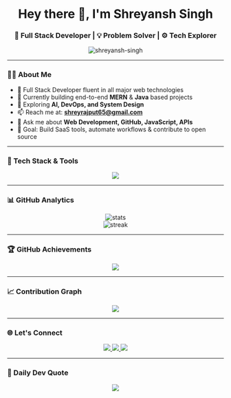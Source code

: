 <h1 align="center">Hey there 👋, I'm Shreyansh Singh</h1>
<h3 align="center">🚀 Full Stack Developer | 💡 Problem Solver | ⚙️ Tech Explorer</h3>

<p align="center">
  <img src="https://komarev.com/ghpvc/?username=shreyansh-singh&label=Profile%20views&color=0e75b6&style=flat" alt="shreyansh-singh" />
</p>

----

### 👨‍💻 About Me

- 🌟 Full Stack Developer fluent in all major web technologies  
- 🔭 Currently building end-to-end **MERN** & **Java** based projects  
- 🌱 Exploring **AI, DevOps, and System Design**
- 📫 Reach me at: **shreyrajput65@gmail.com**
- 💬 Ask me about **Web Development, GitHub, JavaScript, APIs**
- 🎯 Goal: Build SaaS tools, automate workflows & contribute to open source

---

### 🔧 Tech Stack & Tools

<p align="center">
  <img src="https://skillicons.dev/icons?i=html,css,js,ts,react,nextjs,nodejs,express,mongodb,java,python,git,github,vscode,figma,bootstrap,tailwind" />
</p>

---

### 📊 GitHub Analytics

<p align="center">
  <img src="https://github-readme-stats.vercel.app/api?username=0xShreyy&show_icons=true&theme=tokyonight&hide_border=true" alt="stats" />
  <br />
  <img src="https://github-readme-streak-stats.herokuapp.com/?user=0xShreyy&theme=tokyonight&hide_border=true" alt="streak" />
</p>

---

### 🏆 GitHub Achievements

<p align="center">
  <img src="https://github-profile-trophy.vercel.app/?username=0xShreyy&theme=algolia&no-frame=true&title=Stars,Followers,Commits,Repositories" />
</p>

---

### 📈 Contribution Graph

<p align="center">
  <img src="https://github-readme-activity-graph.vercel.app/graph?username=0xShreyy&theme=react-dark" />
</p>

---

### 🌐 Let's Connect

<p align="center">
  <a href="https://www.linkedin.com/in/shreyansh-singh-378a1b26a" target="_blank">
    <img src="https://img.shields.io/badge/LinkedIn-%230077B5?style=for-the-badge&logo=linkedin&logoColor=white" />
  </a>
  <a href="https://www.instagram.com/shreyyrajput" target="_blank">
    <img src="https://img.shields.io/badge/Instagram-%23E4405F?style=for-the-badge&logo=instagram&logoColor=white" />
  </a>
  <a href="https://discord.com/users/fnsSHREYY" target="_blank">
    <img src="https://img.shields.io/badge/Discord-%237289DA?style=for-the-badge&logo=discord&logoColor=white" />
  </a>
</p>

---

### 💬 Daily Dev Quote

<p align="center">
  <img src="https://quotes-github-readme.vercel.app/api?type=horizontal&theme=tokyonight" />
</p>